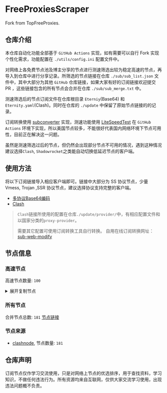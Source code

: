 # FreeProxiesScraper

Fork from TopFreeProxies.

## 仓库介绍
本仓库自动化功能全部基于 `GitHub Actions` 实现，如有需要可以自行 Fork 实现个性化需求，功能配置在 `./utils/config.ini` 配置文件中。

对网络上各免费节点池及博主分享的节点进行测速筛选出较为稳定高速的节点，再导入到仓库中进行分享记录。所筛选的节点链接在仓库 `./sub/sub_list.json` 文件中，其中大部分为其他 `GitHub` 仓库链接，如果大家有好的订阅链接欢迎提交 PR ，这些链接包含的所有节点会合并在仓库 `./sub/sub_merge.txt` 中。

测速筛选后的节点订阅文件在仓库根目录 `Eterniy`(Base64) 和 `Eternity.yaml`(Clash)。同时在仓库的 `./update` 中保留了原始节点链接的的记录。

订阅转换使用 [subconverter](https://github.com/tindy2013/subconverter) 实现，测速功能使用 [LiteSpeedTest](https://github.com/xxf098/LiteSpeedTest) 在 `GitHub Actions` 环境下实现，所以美国节点较多，不能很好代表国内网络环境下节点可用性，目前正在解决这一问题。

虽然是测速筛选过后的节点，但仍然会出现部分节点不可用的情况，遇到这种情况建议选择`Clash`, `Shadowrocket`之类能自动切换低延迟节点的客户端。

## 使用方法
将以下订阅链接导入相应客户端即可。链接中大部分为 SS 协议节点，少量 Vmess, Trojan ,SSR 协议节点，建议选择协议支持完整的客户端。

- [多协议Base64编码](https://raw.githubusercontent.com/caijh/FreeProxiesScraper/master/Eternity)
- [Clash](https://raw.githubusercontent.com/caijh/FreeProxiesScraper/master/Eternity.yaml)

>`Clash`链接所使用的配置在仓库`./update/provider/`中，有相应配置文件和以国家分类的`proxy-provider`。
>
>需要其它配置可使用订阅转换工具自行转换。
>自用在线订阅转换网址：[sub-web-modify](https://sub.v1.mk/)

## 节点信息
### 高速节点
高速节点数量: `100`
<details>
  <summary>展开复制节点</summary>

    vmess://eyJ2IjoiMiIsInBzIjoiMDQtMTAwLVJFTEFZIiwiYWRkIjoiczMuZGItbGluazAxLnRvcCIsInBvcnQiOiIyMDgyIiwidHlwZSI6Im5vbmUiLCJpZCI6IjcyZjdmY2VjLTc2ODktMzQ3Yi1iMzhmLTljNzNhZmJkODc1OCIsImFpZCI6IjAiLCJuZXQiOiJ3cyIsInBhdGgiOiIvZGFiYWkuaW4xNzIuNjcuOTUuNDIiLCJob3N0IjoiczMuZGItbGluazAxLnRvcCIsInRscyI6IiJ9
    vmess://eyJ2IjoiMiIsInBzIjoiMDQtMTAxLVJFTEFZIiwiYWRkIjoiczIuZGItbGluazAyLnRvcCIsInBvcnQiOiI4MDgwIiwidHlwZSI6Im5vbmUiLCJpZCI6IjcyZjdmY2VjLTc2ODktMzQ3Yi1iMzhmLTljNzNhZmJkODc1OCIsImFpZCI6IjAiLCJuZXQiOiJ3cyIsInBhdGgiOiIvZGFiYWkuaW4xMDQuMTguMTU3LjIzMyIsImhvc3QiOiJzMi5kYi1saW5rMDIudG9wIiwidGxzIjoiIn0=
    vmess://eyJ2IjoiMiIsInBzIjoiMDQtMTAyLVJFTEFZIiwiYWRkIjoiczMuZGItbGluazAxLnRvcCIsInBvcnQiOiIyMDUyIiwidHlwZSI6Im5vbmUiLCJpZCI6IjcyZjdmY2VjLTc2ODktMzQ3Yi1iMzhmLTljNzNhZmJkODc1OCIsImFpZCI6IjAiLCJuZXQiOiJ3cyIsInBhdGgiOiIvZGFiYWkuaW4xMDQuMTkuOTUuMjAyIiwiaG9zdCI6InMzLmRiLWxpbmswMS50b3AiLCJ0bHMiOiIifQ==
    vmess://eyJ2IjoiMiIsInBzIjoiMDQtMTAzLVJFTEFZIiwiYWRkIjoiczQuZGItbGluazAyLnRvcCIsInBvcnQiOiI4MDgwIiwidHlwZSI6Im5vbmUiLCJpZCI6IjcyZjdmY2VjLTc2ODktMzQ3Yi1iMzhmLTljNzNhZmJkODc1OCIsImFpZCI6IjAiLCJuZXQiOiJ3cyIsInBhdGgiOiIvZGFiYWkuaW4xNzIuNjcuMTIwLjE4OSIsImhvc3QiOiJzNC5kYi1saW5rMDIudG9wIiwidGxzIjoiIn0=
    vmess://eyJ2IjoiMiIsInBzIjoiMDQtMTA0LVJFTEFZIiwiYWRkIjoiczIuY24tZGIudG9wIiwicG9ydCI6IjgwODAiLCJ0eXBlIjoibm9uZSIsImlkIjoiNzJmN2ZjZWMtNzY4OS0zNDdiLWIzOGYtOWM3M2FmYmQ4NzU4IiwiYWlkIjoiMCIsIm5ldCI6IndzIiwicGF0aCI6Ii9kYWJhaS5pbjE3Mi42NC4zMy4xODIiLCJob3N0IjoiczIuY24tZGIudG9wIiwidGxzIjoiIn0=
    vmess://eyJ2IjoiMiIsInBzIjoiMDQtMTA1LVJFTEFZIiwiYWRkIjoiczQuY24tZGIudG9wIiwicG9ydCI6IjIwOTUiLCJ0eXBlIjoibm9uZSIsImlkIjoiNzJmN2ZjZWMtNzY4OS0zNDdiLWIzOGYtOWM3M2FmYmQ4NzU4IiwiYWlkIjoiMCIsIm5ldCI6IndzIiwicGF0aCI6Ii9kYWJhaS5pbjEwNC4yMC4xMTQuMTQ5IiwiaG9zdCI6InM0LmNuLWRiLnRvcCIsInRscyI6IiJ9
    vmess://eyJ2IjoiMiIsInBzIjoiMDQtMTA2LU5PV0hFUkUiLCJhZGQiOiIxMi5tYW1hbWFqZC5zaXRlIiwicG9ydCI6IjIzNjEyIiwidHlwZSI6Im5vbmUiLCJpZCI6ImMwNWY4YjE5LTdiMDgtMzQ2My04ZWI3LTdjYzQ0YTEzMzFiOSIsImFpZCI6IjIiLCJuZXQiOiJ3cyIsInBhdGgiOiIvIiwiaG9zdCI6IjEyLm1hbWFtYWpkLnNpdGUiLCJ0bHMiOiIifQ==
    vmess://eyJ2IjoiMiIsInBzIjoiMDQtMTA3LUNOIiwiYWRkIjoiMTcubWFtYW1hamQuc2l0ZSIsInBvcnQiOiIyMzYxNyIsInR5cGUiOiJub25lIiwiaWQiOiJjMDVmOGIxOS03YjA4LTM0NjMtOGViNy03Y2M0NGExMzMxYjkiLCJhaWQiOiIyIiwibmV0Ijoid3MiLCJwYXRoIjoiLyIsImhvc3QiOiIxNy5tYW1hbWFqZC5zaXRlIiwidGxzIjoiIn0=
    vmess://eyJ2IjoiMiIsInBzIjoiMDQtMTA4LUNOIiwiYWRkIjoiMTEubWFtYW1hamQuc2l0ZSIsInBvcnQiOiIyMzYxMSIsInR5cGUiOiJub25lIiwiaWQiOiJjMDVmOGIxOS03YjA4LTM0NjMtOGViNy03Y2M0NGExMzMxYjkiLCJhaWQiOiIyIiwibmV0Ijoid3MiLCJwYXRoIjoiLyIsImhvc3QiOiIxMS5tYW1hbWFqZC5zaXRlIiwidGxzIjoiIn0=
    vmess://eyJ2IjoiMiIsInBzIjoiMDQtMTA5LUNOIiwiYWRkIjoiMTkubWFtYW1hamQuc2l0ZSIsInBvcnQiOiIyMzYxOSIsInR5cGUiOiJub25lIiwiaWQiOiJjMDVmOGIxOS03YjA4LTM0NjMtOGViNy03Y2M0NGExMzMxYjkiLCJhaWQiOiIyIiwibmV0Ijoid3MiLCJwYXRoIjoiLyIsImhvc3QiOiIxOS5tYW1hbWFqZC5zaXRlIiwidGxzIjoiIn0=
    vmess://eyJ2IjoiMiIsInBzIjoiMDQtMTEwLUNOIiwiYWRkIjoiMTYubWFtYW1hamQuc2l0ZSIsInBvcnQiOiIyMzYxNiIsInR5cGUiOiJub25lIiwiaWQiOiJjMDVmOGIxOS03YjA4LTM0NjMtOGViNy03Y2M0NGExMzMxYjkiLCJhaWQiOiIyIiwibmV0Ijoid3MiLCJwYXRoIjoiLyIsImhvc3QiOiIxNi5tYW1hbWFqZC5zaXRlIiwidGxzIjoiIn0=
    vmess://eyJ2IjoiMiIsInBzIjoiMDQtMTExLUNOIiwiYWRkIjoiMTgubWFtYW1hamQuc2l0ZSIsInBvcnQiOiIyMzYxOCIsInR5cGUiOiJub25lIiwiaWQiOiJjMDVmOGIxOS03YjA4LTM0NjMtOGViNy03Y2M0NGExMzMxYjkiLCJhaWQiOiIyIiwibmV0Ijoid3MiLCJwYXRoIjoiLyIsImhvc3QiOiIxOC5tYW1hbWFqZC5zaXRlIiwidGxzIjoiIn0=
    vmess://eyJ2IjoiMiIsInBzIjoiMDQtMTEyLUNOIiwiYWRkIjoiMTUubWFtYW1hamQuc2l0ZSIsInBvcnQiOiIyMzYxNSIsInR5cGUiOiJub25lIiwiaWQiOiJjMDVmOGIxOS03YjA4LTM0NjMtOGViNy03Y2M0NGExMzMxYjkiLCJhaWQiOiIyIiwibmV0Ijoid3MiLCJwYXRoIjoiLyIsImhvc3QiOiIxNS5tYW1hbWFqZC5zaXRlIiwidGxzIjoiIn0=
    vmess://eyJ2IjoiMiIsInBzIjoiMDQtMTEzLU5PV0hFUkUiLCJhZGQiOiI1Lm1hbWFtYWpkLnNpdGUiLCJwb3J0IjoiMjM2MDUiLCJ0eXBlIjoibm9uZSIsImlkIjoiYzA1ZjhiMTktN2IwOC0zNDYzLThlYjctN2NjNDRhMTMzMWI5IiwiYWlkIjoiMiIsIm5ldCI6IndzIiwicGF0aCI6Ii8iLCJob3N0IjoiNS5tYW1hbWFqZC5zaXRlIiwidGxzIjoiIn0=
    vmess://eyJ2IjoiMiIsInBzIjoiMDQtMTE0LUNOIiwiYWRkIjoiMTMubWFtYW1hamQuc2l0ZSIsInBvcnQiOiIyMzYxMyIsInR5cGUiOiJub25lIiwiaWQiOiJjMDVmOGIxOS03YjA4LTM0NjMtOGViNy03Y2M0NGExMzMxYjkiLCJhaWQiOiIyIiwibmV0Ijoid3MiLCJwYXRoIjoiLyIsImhvc3QiOiIxMy5tYW1hbWFqZC5zaXRlIiwidGxzIjoiIn0=
    vmess://eyJ2IjoiMiIsInBzIjoiMDQtMTE1LUNOIiwiYWRkIjoiMTQubWFtYW1hamQuc2l0ZSIsInBvcnQiOiIyMzYxNCIsInR5cGUiOiJub25lIiwiaWQiOiJjMDVmOGIxOS03YjA4LTM0NjMtOGViNy03Y2M0NGExMzMxYjkiLCJhaWQiOiIyIiwibmV0Ijoid3MiLCJwYXRoIjoiLyIsImhvc3QiOiIxNC5tYW1hbWFqZC5zaXRlIiwidGxzIjoiIn0=
    trojan://bc912956-e85d-389e-a8e2-e1f82838b22d@gz0slb.aliyuncdn.smp-paymentservices-apple.com:56323?allowInsecure=1&sni=steampipe-partner.akamaized.net#04-116-CN
    trojan://bc912956-e85d-389e-a8e2-e1f82838b22d@gz0slb.aliyuncdn.smp-paymentservices-apple.com:56432?allowInsecure=1&sni=steampipe.akamaized.net#04-117-CN
    trojan://bc912956-e85d-389e-a8e2-e1f82838b22d@push04.endpoint.smp-paymentservices-apple.com:23452?allowInsecure=1&sni=edge.steam-dns.top.comcast.net#04-118-CN
    trojan://bc912956-e85d-389e-a8e2-e1f82838b22d@push04.endpoint.smp-paymentservices-apple.com:23453?allowInsecure=1&sni=upos-hz-mirrorakam.akamaized.net#04-119-CN
    vmess://eyJ2IjoiMiIsInBzIjoiMDQtMTIwLUpQIiwiYWRkIjoianAtMS5hbmV3c3RhcnQuY3lvdSIsInBvcnQiOiI1MDYxIiwidHlwZSI6Im5vbmUiLCJpZCI6IjU4MTE4MzU4LWE3OGEtM2MyNS1iOTc0LTQxZDdhNmIwNDNmMyIsImFpZCI6IjAiLCJuZXQiOiJ3cyIsInBhdGgiOiIvIiwiaG9zdCI6ImpwLTEuYW5ld3N0YXJ0LmN5b3UiLCJ0bHMiOiJ0bHMifQ==
    vmess://eyJ2IjoiMiIsInBzIjoiMDQtMTIxLU5PV0hFUkUiLCJhZGQiOiJqcDYtMS5hbmV3c3RhcnQuY3lvdSIsInBvcnQiOiI1MDYxIiwidHlwZSI6Im5vbmUiLCJpZCI6IjU4MTE4MzU4LWE3OGEtM2MyNS1iOTc0LTQxZDdhNmIwNDNmMyIsImFpZCI6IjAiLCJuZXQiOiJ3cyIsInBhdGgiOiIvIiwiaG9zdCI6ImpwNi0xLmFuZXdzdGFydC5jeW91IiwidGxzIjoidGxzIn0=
    vmess://eyJ2IjoiMiIsInBzIjoiMDQtMTIzLU5PV0hFUkUiLCJhZGQiOiJ1czYtMS5hbmV3c3RhcnQuY3lvdSIsInBvcnQiOiI1MDYxIiwidHlwZSI6Im5vbmUiLCJpZCI6IjU4MTE4MzU4LWE3OGEtM2MyNS1iOTc0LTQxZDdhNmIwNDNmMyIsImFpZCI6IjAiLCJuZXQiOiJ3cyIsInBhdGgiOiIvIiwiaG9zdCI6InVzNi0xLmFuZXdzdGFydC5jeW91IiwidGxzIjoidGxzIn0=
    vmess://eyJ2IjoiMiIsInBzIjoiMDUtMTI1LUNOIiwiYWRkIjoidjI1LmhlZHVpYW4ubGluayIsInBvcnQiOiIzMDgyNSIsInR5cGUiOiJub25lIiwiaWQiOiJjYmIzZjg3Ny1kMWZiLTM0NGMtODdhOS1kMTUzYmZmZDU0ODQiLCJhaWQiOiIyIiwibmV0Ijoid3MiLCJwYXRoIjoiL29vb28iLCJob3N0IjoidjI1LmhlZHVpYW4ubGluayIsInRscyI6IiJ9
    trojan://6757b7d6-fa32-4708-b5d1-30e3cf928b51@104.21.6.179:443?allowInsecure=1&sni=ZZzzzZZ.890601.XYZ&ws=1&wspath=%2525252Fl96MZ8se5Kl2p8BiMhP42l#05-127-RELAY
    ss://Y2hhY2hhMjAtaWV0Zi1wb2x5MTMwNTpwSFNSc3NjZERqeWRBdjR1@cnsg.1ga4cs.ccddn4.icu:50503#05-134-CN
    trojan://ttfang@13.229.159.215:443?allowInsecure=1&sni=ttfang.fange.me&ws=1&wspath=%2525252F#05-140-SG
    trojan://ttfang@138.2.95.61:1111?allowInsecure=1&sni=ttfang.fange.me&ws=1&wspath=%2525252F#05-141-SG
    trojan://ttfang@139.180.154.158:443?allowInsecure=1&sni=ttfang.fange.me&ws=1&wspath=%2525252F#05-142-SG
    trojan://2e65577e-8fdb-4bb1-a495-96f3122099a7@uuuuuuuuuu.222769.xyz:443?allowInsecure=1&sni=UUuUUUUuuu.222769.XYZ#05-143-RELAY
    trojan://4732adfa16c6450bbef87264e41332db@nextstepcareer.online:443?allowInsecure=1#14-295-US
    vmess://eyJ2IjoiMiIsInBzIjoiMTQtMjk3LUNOIiwiYWRkIjoiMTIwLjIzMi4xNTMuNDAiLCJwb3J0IjoiMzIyMDkiLCJ0eXBlIjoibm9uZSIsImlkIjoiNDE4MDQ4YWYtYTI5My00Yjk5LTliMGMtOThjYTM1ODBkZDI0IiwiYWlkIjoiMCIsIm5ldCI6InRjcCIsInBhdGgiOiIvIiwiaG9zdCI6IiIsInRscyI6IiJ9
    trojan://Aimer@188.164.159.185:8443?allowInsecure=1&sni=epml.ambercc.filegear-sg.me&ws=1&wspath=%2525252F#14-305-RELAY
    ss://Y2hhY2hhMjAtaWV0Zi1wb2x5MTMwNTpmOGY3YUN6Y1BLYnNGOHAz@92.118.205.228:990#23-306-PL
    ss://Y2hhY2hhMjAtaWV0Zi1wb2x5MTMwNTo2YmQ2YzI4OS05Yjg5LTRhY2QtYjc5Yi1kYjUyNWI0MDc3MzQ@uk-01.cloxynode.com:35515#23-309-GB
    ss://Y2hhY2hhMjAtaWV0Zi1wb2x5MTMwNTpvWklvQTY5UTh5aGNRVjhrYTNQYTNB@45.87.175.58:8080#23-310-LT
    ss://Y2hhY2hhMjAtaWV0Zi1wb2x5MTMwNToxUld3WGh3ZkFCNWdBRW96VTRHMlBn@45.87.175.192:8080#23-316-LT
    vmess://eyJ2IjoiMiIsInBzIjoiMjMtMzE5LUlUIiwiYWRkIjoiaGVsbG90dXJraXNoYWlybGluZXMuYWJsZXRvZG90aGluZ3NvcmcuY29tIiwicG9ydCI6IjgwODEiLCJ0eXBlIjoibm9uZSIsImlkIjoiYjMxYmVkY2MtYTM5Ny00YWM3LWEzZmItYWVjZDE2ZTA4YTg3IiwiYWlkIjoiMCIsIm5ldCI6InRjcCIsInBhdGgiOiIlMjUyNTJGIiwiaG9zdCI6ImVwbWwuYW1iZXJjYy5maWxlZ2Vhci1zZy5tZSIsInRscyI6IiJ9
    ss://Y2hhY2hhMjAtaWV0Zi1wb2x5MTMwNTpxWHZPN3pZVTdLZWFCME1kN0RRTG93@51.195.119.47:1080#23-321-FR
    ss://Y2hhY2hhMjAtaWV0Zi1wb2x5MTMwNToxUld3WGh3ZkFCNWdBRW96VTRHMlBn@45.87.175.188:8080#23-326-LT
    ss://Y2hhY2hhMjAtaWV0Zi1wb2x5MTMwNTpvWklvQTY5UTh5aGNRVjhrYTNQYTNB@45.87.175.92:8080#23-329-LT
    ss://Y2hhY2hhMjAtaWV0Zi1wb2x5MTMwNTpvWklvQTY5UTh5aGNRVjhrYTNQYTNB@45.158.171.60:8080#23-330-FR
    ss://Y2hhY2hhMjAtaWV0Zi1wb2x5MTMwNTpjdklJODVUclc2bjBPR3lmcEhWUzF1@45.87.175.192:8080#23-331-LT
    vmess://eyJ2IjoiMiIsInBzIjoiMjMtMzMyLURFIiwiYWRkIjoiNTcuMTI5LjI1LjI1IiwicG9ydCI6IjQ0MyIsInR5cGUiOiJub25lIiwiaWQiOiIwM2ZjYzYxOC1iOTNkLTY3OTYtNmFlZC04YTM4Yzk3NWQ1ODEiLCJhaWQiOiIwIiwibmV0Ijoid3MiLCJwYXRoIjoiL2xpbmt2d3MiLCJob3N0IjoiIiwidGxzIjoiIn0=
    ss://Y2hhY2hhMjAtaWV0Zi1wb2x5MTMwNTo0YTJyZml4b3BoZGpmZmE4S1ZBNEFh@45.87.175.192:8080#23-334-LT
    ss://Y2hhY2hhMjAtaWV0Zi1wb2x5MTMwNTpCb2cwRUxtTU05RFN4RGRR@85.210.120.237:443#23-341-GB
    ss://YWVzLTEyOC1nY206c2hhZG93c29ja3M@156.146.38.167:443#23-342-US
    trojan://a94fafdb-10d6-46c2-be8a-5c2e8358fbb0@172.67.187.28:443?allowInsecure=1&sni=dddDdDdDDFfFf.iran2035.dPdNS.ORG&ws=1&wspath=%2525252F#23-344-RELAY
    trojan://4174b95d-115e-4d39-add6-1f8db95bb860@172.67.153.179:443?allowInsecure=1&sni=qqqqqqqqqqa.www890604.dpdns.org&ws=1&wspath=%2525252F#23-346-RELAY
    ss://Y2hhY2hhMjAtaWV0Zi1wb2x5MTMwNTpjNDA2NDFjMWY4OWU3YWNi@147.45.178.200:57456#23-347-DE
    ss://Y2hhY2hhMjAtaWV0Zi1wb2x5MTMwNTo2RzBPRGZOd0NVR1IwS0VmM1ZQUUxo@77.238.229.244:12369#23-348-NL
    ss://Y2hhY2hhMjAtaWV0Zi1wb2x5MTMwNTpjdklJODVUclc2bjBPR3lmcEhWUzF1@45.87.175.171:8080#23-351-LT
    ss://Y2hhY2hhMjAtaWV0Zi1wb2x5MTMwNTo0YTJyZml4b3BoZGpmZmE4S1ZBNEFh@45.158.171.132:8080#23-354-FR
    ss://YWVzLTEyOC1nY206c2hhZG93c29ja3M@173.244.56.9:443#23-355-UStrojan%2F%2F9cccea7a-b6ab-11eb-a0fc-f23c913c8d2b%405f419027-syxog0-sztde0-f1v1.cu2.plebai.net15229%3FallowInsecure%3D1%26sni%3D5f419027-syxog0-sztde0-f1v1.cu2.plebai.net%2324-396-NOWHERE
    ss://Y2hhY2hhMjAtaWV0Zi1wb2x5MTMwNTo0YTJyZml4b3BoZGpmZmE4S1ZBNEFh@45.87.175.171:8080#23-358-LT
    ss://Y2hhY2hhMjAtaWV0Zi1wb2x5MTMwNTpjdklJODVUclc2bjBPR3lmcEhWUzF1@45.158.171.141:8080#23-363-FR
    ss://Y2hhY2hhMjAtaWV0Zi1wb2x5MTMwNToxUld3WGh3ZkFCNWdBRW96VTRHMlBn@45.87.175.199:8080#23-365-LT
    ss://Y2hhY2hhMjAtaWV0Zi1wb2x5MTMwNTpjdklJODVUclc2bjBPR3lmcEhWUzF1@45.87.175.178:8080#23-366-LT
    ss://Y2hhY2hhMjAtaWV0Zi1wb2x5MTMwNTpmOGY3YUN6Y1BLYnNGOHAz@176.103.53.105:990#23-368-UA
    ss://YWVzLTEyOC1nY206c2hhZG93c29ja3M@173.244.56.6:443#23-370-US
    ss://YWVzLTI1Ni1jZmI6WG44aktkbURNMDBJZU8lMjUyNSUyNTIzJTI1MjQlMjUyM2ZKQU10c0VBRVVPcEgvWVdZdFlxREZuVDBTVg@103.186.155.25:38388#23-371-VN
    trojan://mZMgM1vKw5@85.255.9.247:1935?allowInsecure=1&sni=x1-czech-aruba-v2.devefun.org#23-375-CZ
    ss://Y2hhY2hhMjAtaWV0Zi1wb2x5MTMwNTo2YmQ2YzI4OS05Yjg5LTRhY2QtYjc5Yi1kYjUyNWI0MDc3MzQ@th-01.cloxynode.com:35515#23-380-TH
    ss://Y2hhY2hhMjAtaWV0Zi1wb2x5MTMwNTpvWklvQTY5UTh5aGNRVjhrYTNQYTNB@45.87.175.10:8080#23-382-LT
    ss://Y2hhY2hhMjAtaWV0Zi1wb2x5MTMwNTpvWklvQTY5UTh5aGNRVjhrYTNQYTNB@45.87.175.28:8080#23-385-LT
    ss://cmM0LW1kNToxNGZGUHJiZXpFM0hEWnpzTU9yNg@146.70.61.18:8080#23-386-GB
    ss://YWVzLTEyOC1nY206c2hhZG93c29ja3M@37.19.198.236:443#23-387-US
    ss://Y2hhY2hhMjAtaWV0Zi1wb2x5MTMwNTpvWklvQTY5UTh5aGNRVjhrYTNQYTNB@45.87.175.35:8080#23-394-LT
    trojan://ea800f9e-ca6c-11ef-8e74-f23c913c8d2b@169eb4d7-syzj40-szgx2m-1t5n1.cu2.plebai.net:15229?allowInsecure=1&sni=169eb4d7-syzj40-szgx2m-1t5n1.cu2.plebai.net#24-397-NOWHERE
    trojan://bb85e074-b0c2-11ea-ad28-f23c913c8d2b@a2e7871d-syxog0-t200b9-m0b9.cu2.plebai.net:15229?allowInsecure=1&sni=a2e7871d-syxog0-t200b9-m0b9.cu2.plebai.net#24-399-NOWHERE
    vmess://eyJ2IjoiMiIsInBzIjoiMjQtNDAxLVNHIiwiYWRkIjoiMjYwMzpjMDI0OjQ1MDk6YWMzYTo3ODJmOmMxZDc6NDRkZTo0ZDBlIiwicG9ydCI6IjgwIiwidHlwZSI6Im5vbmUiLCJpZCI6IjBjNGMxYTg5LTU2NDUtNGZjMi05ZTNiLWFiMDlhYTQ0ZTkzMyIsImFpZCI6IjAiLCJuZXQiOiJ3cyIsInBhdGgiOiIvY24iLCJob3N0IjoiIiwidGxzIjoiIn0=
    trojan://Aimer@45.80.209.25:81?allowInsecure=1&sni=epmk.ambercc.filegear-sg.me&ws=1&wspath=%2525252F%2525253Fed%2525253D2560#24-402-LU
    vmess://eyJ2IjoiMiIsInBzIjoiMjQtNDA2LUNOIiwiYWRkIjoiMTExLjI2LjEwOS43OSIsInBvcnQiOiIzMDgyOCIsInR5cGUiOiJub25lIiwiaWQiOiJjYmIzZjg3Ny1kMWZiLTM0NGMtODdhOS1kMTUzYmZmZDU0ODQiLCJhaWQiOiIyIiwibmV0Ijoid3MiLCJwYXRoIjoiL29vb28iLCJob3N0IjoiIiwidGxzIjoiIn0=
    vmess://eyJ2IjoiMiIsInBzIjoiMjQtNDE5LVJFTEFZIiwiYWRkIjoidGltZS5pcyIsInBvcnQiOiI0NDMiLCJ0eXBlIjoibm9uZSIsImlkIjoiMWEyNTU2MTItOTkzMi00NTRjLTk5NDEtNGE5ZDExMDNkYTFiIiwiYWlkIjoiMCIsIm5ldCI6IndzIiwicGF0aCI6Ii92bWVzcy1hcmdvP2VkPTI1NjAiLCJob3N0IjoidGltZS5pcyIsInRscyI6InRscyJ9
    vmess://eyJ2IjoiMiIsInBzIjoiMjQtNDIyLVJFTEFZIiwiYWRkIjoiY2xvdWRnZXRzZXJ2aWNlMi5tY2xvdWRzZXJ2aWNlLnNpdGUiLCJwb3J0IjoiNDQzIiwidHlwZSI6Im5vbmUiLCJpZCI6ImMyMDhlMGFlLTZmNmQtNDc0NS05OWRhLTQ0YTQ0NzQ0YzUzMCIsImFpZCI6IjAiLCJuZXQiOiJ3cyIsInBhdGgiOiIvbGlua3dzcnQiLCJob3N0IjoiY2xvdWRnZXRzZXJ2aWNlMi5tY2xvdWRzZXJ2aWNlLnNpdGUiLCJ0bHMiOiJ0bHMifQ==
    vmess://eyJ2IjoiMiIsInBzIjoiMjQtNDM2LVJFTEFZIiwiYWRkIjoic3Nzc3Nzc3Nzc3NzZmZmZmZmZmdoLjIwMzIucHAudWEiLCJwb3J0IjoiNDQzIiwidHlwZSI6Im5vbmUiLCJpZCI6IjQxNzRiOTVkLTExNWUtNGQzOS1hZGQ2LTFmOGRiOTViYjg2MCIsImFpZCI6IjAiLCJuZXQiOiJ3cyIsInBhdGgiOiIvNldlM1U5RGYxV0d4Z0Zub0ZQdzEiLCJob3N0Ijoic3Nzc3Nzc3Nzc3NzZmZmZmZmZmdoLjIwMzIucHAudWEiLCJ0bHMiOiJ0bHMifQ==
    trojan://Aimer@103.116.7.133:2083?allowInsecure=1&sni=epmk.ambercc.filegear-sg.me&ws=1&wspath=%2525252F%2525253Fed%2525253D2560#24-473-RELAY
    vmess://eyJ2IjoiMiIsInBzIjoiMjQtNTI1LVJFTEFZIiwiYWRkIjoic3Nzc3Nzc3h4eHguMjAzMi5wcC51YSIsInBvcnQiOiI0NDMiLCJ0eXBlIjoibm9uZSIsImlkIjoiNDE3NGI5NWQtMTE1ZS00ZDM5LWFkZDYtMWY4ZGI5NWJiODYwIiwiYWlkIjoiMCIsIm5ldCI6IndzIiwicGF0aCI6Ii82V2UzVTlEZjFXR3hnRm5vRlB3MSIsImhvc3QiOiJzc3Nzc3NzeHh4eC4yMDMyLnBwLnVhIiwidGxzIjoidGxzIn0=
    vmess://eyJ2IjoiMiIsInBzIjoiMjQtNTYxLUNOIiwiYWRkIjoiMTIwLjIzMi4xNTMuNjMiLCJwb3J0IjoiMzc3NTUiLCJ0eXBlIjoibm9uZSIsImlkIjoiNDE4MDQ4YWYtYTI5My00Yjk5LTliMGMtOThjYTM1ODBkZDI0IiwiYWlkIjoiMCIsIm5ldCI6InRjcCIsInBhdGgiOiIvNldlM1U5RGYxV0d4Z0Zub0ZQdzEiLCJob3N0Ijoic3Nzc3Nzc3h4eHguMjAzMi5wcC51YSIsInRscyI6IiJ9
    trojan://Aimer@45.134.21.8:2053?allowInsecure=1&sni=epmk.ambercc.filegear-sg.me&ws=1&wspath=%2525252F%2525253Fed%2525253D2560#24-617-NL
    trojan://Aimer@192.200.160.169:2096?allowInsecure=1&sni=epml.ambercc.filegear-sg.me&ws=1&wspath=%2525252F%2525253Fed%2525253D2560#24-623-US
    trojan://Aimer@45.67.215.217:2087?allowInsecure=1&sni=epml.ambercc.filegear-sg.me&ws=1&wspath=%2525252F%2525253Fed%2525253D2560#24-624-RU
    vmess://eyJ2IjoiMiIsInBzIjoiMjQtNjI2LVVTIiwiYWRkIjoiMzguMjQ2LjI0Mi40MCIsInBvcnQiOiI0MjI2OCIsInR5cGUiOiJub25lIiwiaWQiOiI4ZGJmMWRkMi05ZTJkLTRhMTktYWI5Yi01MTIwZTRiZGM2MTQiLCJhaWQiOiIwIiwibmV0Ijoid3MiLCJwYXRoIjoiLyIsImhvc3QiOiIiLCJ0bHMiOiIifQ==
    vmess://eyJ2IjoiMiIsInBzIjoiMjQtNjI3LVJFTEFZIiwiYWRkIjoiYWF6eHNkRS4wMDMzMzAzMzMuWFl6IiwicG9ydCI6IjQ0MyIsInR5cGUiOiJub25lIiwiaWQiOiIxMGIxZTM3MS1kNzM0LTQzMDYtYjY3Zi0wZmMxZjk1YzI0ODUiLCJhaWQiOiIwIiwibmV0Ijoid3MiLCJwYXRoIjoiL1NYanE4WWxuR05CbGJuRXNNIiwiaG9zdCI6ImFhenhzZEUuMDAzMzMwMzMzLlhZeiIsInRscyI6InRscyJ9
    vmess://eyJ2IjoiMiIsInBzIjoiMjQtNjI4LVJFTEFZIiwiYWRkIjoiZGRkdnZibi45MzEucHAudWEiLCJwb3J0IjoiNDQzIiwidHlwZSI6Im5vbmUiLCJpZCI6IjQxNzRiOTVkLTExNWUtNGQzOS1hZGQ2LTFmOGRiOTViYjg2MCIsImFpZCI6IjAiLCJuZXQiOiJ3cyIsInBhdGgiOiIvNldlM1U5RGYxV0d4Z0Zub0ZQdzEiLCJob3N0IjoiZGRkdnZibi45MzEucHAudWEiLCJ0bHMiOiJ0bHMifQ==
    vmess://eyJ2IjoiMiIsInBzIjoiMjQtNjMwLUNOIiwiYWRkIjoiMTExLjI2LjEwOS43OSIsInBvcnQiOiIzMDgwNyIsInR5cGUiOiJub25lIiwiaWQiOiJjYmIzZjg3Ny1kMWZiLTM0NGMtODdhOS1kMTUzYmZmZDU0ODQiLCJhaWQiOiIyIiwibmV0Ijoid3MiLCJwYXRoIjoiL29vb28iLCJob3N0IjoiIiwidGxzIjoiIn0=
    trojan://Aimer@5.182.85.255:2096?allowInsecure=1&sni=epmk.ambercc.filegear-sg.me&ws=1&wspath=%2525252F%2525253Fed%2525253D2560#24-632-RELAY
    trojan://Aimer@46.254.92.142:2087?allowInsecure=1&sni=epml.ambercc.filegear-sg.me&ws=1&wspath=%2525252F%2525253Fed%2525253D2560#24-633-RELAY
    trojan://Aimer@45.67.214.3:2096?allowInsecure=1&sni=epmk.ambercc.filegear-sg.me&ws=1&wspath=%2525252F%2525253Fed%2525253D2560#24-634-RELAY
    trojan://Aimer@188.164.159.18:443?allowInsecure=1&sni=epmk.ambercc.filegear-sg.me&ws=1&wspath=%2525252F%2525253Fed%2525253D2560#24-635-RELAY
    trojan://Aimer@167.68.4.223:2096?allowInsecure=1&sni=epml.ambercc.filegear-sg.me&ws=1&wspath=%2525252F%2525253Fed%2525253D2560#24-636-RELAY
    trojan://Aimer@108.165.152.55:2096?allowInsecure=1&sni=epml.ambercc.filegear-sg.me&ws=1&wspath=%2525252F%2525253Fed%2525253D2560#24-639-RELAY
    trojan://Aimer@45.150.115.195:2087?allowInsecure=1&sni=epmk.ambercc.filegear-sg.me&ws=1&wspath=%2525252F%2525253Fed%2525253D2560#24-648-RELAY
    vmess://eyJ2IjoiMiIsInBzIjoiMjQtNjUxLUNOIiwiYWRkIjoidjEyLmhlZHVpYW4ubGluayIsInBvcnQiOiIzMDgxMiIsInR5cGUiOiJub25lIiwiaWQiOiJjYmIzZjg3Ny1kMWZiLTM0NGMtODdhOS1kMTUzYmZmZDU0ODQiLCJhaWQiOiIyIiwibmV0Ijoid3MiLCJwYXRoIjoiL29vb28iLCJob3N0IjoidjEyLmhlZHVpYW4ubGluayIsInRscyI6IiJ9
    trojan://Aimer@188.164.159.234:2083?allowInsecure=1&sni=epml.ambercc.filegear-sg.me&ws=1&wspath=%2525252F%2525253Fed%2525253D2560#24-654-RELAY
    trojan://Aimer@31.43.179.27:443?allowInsecure=1&sni=epmk.ambercc.filegear-sg.me&ws=1&wspath=%2525252F%2525253Fed%2525253D2560#24-655-RELAY
    ss://Y2hhY2hhMjAtaWV0Zi1wb2x5MTMwNTpOazlhc2dsRHpIemprdFZ6VGt2aGFB@arxfw2b78fi2q9hzylhn.freesocks.work:443#24-660-VN
    trojan://Aimer@188.164.159.214:2083?allowInsecure=1&sni=epml.ambercc.filegear-sg.me&ws=1&wspath=%2525252F%2525253Fed%2525253D2560#24-661-RELAY
    vmess://eyJ2IjoiMiIsInBzIjoiMjQtNjY0LUNOIiwiYWRkIjoiMTExLjI2LjEwOS43OSIsInBvcnQiOiIzMDg0MCIsInR5cGUiOiJub25lIiwiaWQiOiJjYmIzZjg3Ny1kMWZiLTM0NGMtODdhOS1kMTUzYmZmZDU0ODQiLCJhaWQiOiIwIiwibmV0Ijoid3MiLCJwYXRoIjoiL2luZGV4IiwiaG9zdCI6IiIsInRscyI6IiJ9
    


</details>

### 所有节点
合并节点总数: `181`
[节点链接](https://raw.githubusercontent.com/caijh/TopFreeProxies/master/sub/sub_merge_base64.txt)

### 节点来源
- [clashnode](https://github.com/imyaoxp/clashnode), 节点数量: `181`


## 仓库声明
订阅节点仅作学习交流使用，只是对网络上节点的优选排序，用于查找资料，学习知识，不做任何违法行为。所有资源均来自互联网，仅供大家交流学习使用，出现违法问题概不负责。

